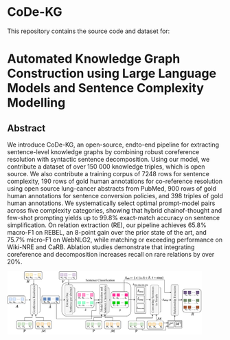 # CoDe-KG
This repository contains the source code and dataset for:

# Automated Knowledge Graph Construction using Large Language Models and Sentence Complexity Modelling

## Abstract
We introduce CoDe-KG, an open-source, endto-end pipeline for extracting sentence-level knowledge graphs by combining robust coreference resolution with syntactic sentence decomposition. Using our model, we contribute a dataset of over 150 000 knowledge triples, which is open source. We also contribute a training corpus of 7248 rows for sentence complexity, 190 rows of gold human annotations for co-reference resolution using open source lung-cancer abstracts from PubMed, 900 rows of gold human annotations for sentence conversion policies, and 398 triples of gold human annotations. We systematically select optimal prompt-model pairs across five complexity categories, showing that hybrid chainof-thought and few-shot prompting yields up to 99.8% exact-match accuracy on sentence simplification. On relation extraction (RE), our pipeline achieves 65.8% macro-F1 on REBEL, an 8-point gain over the prior state of the art, and 75.7% micro-F1 on WebNLG2, while matching or exceeding performance on Wiki-NRE and CaRB. Ablation studies demonstrate that integrating coreference and decomposition increases recall on rare relations by over 20%.

<img src="misc/KG_Main.png" alt="Automated KG creation pipeline" style="width:90%;">
